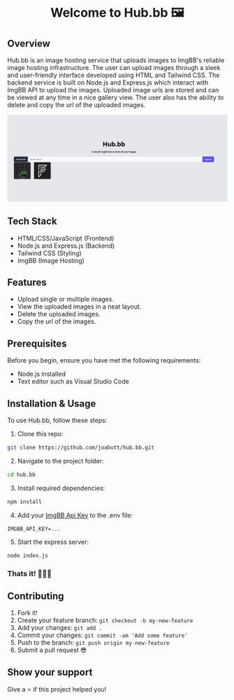 <h1 align="center">Welcome to Hub.bb 🖼️</h1>

## Overview
Hub.bb is an image hosting service that uploads images to ImgBB's reliable image hosting infrastructure. The user can upload images through a sleek and user-friendly interface developed using HTML and Tailwind CSS. The backend service is built on Node.js and Express.js which interact with ImgBB API to upload the images. Uploaded image urls are stored and can be viewed at any time in a nice gallery view. The user also has the ability to delete and copy the url of the uploaded images.

<p align="center">
  <img src="./demo.jpeg" width="900">
</p>

## Tech Stack
* HTML/CSS/JavaScript (Frontend)
* Node.js and Express.js (Backend)
* Tailwind CSS (Styling)
* ImgBB (Image Hosting)

## Features
* Upload single or multiple images.
* View the uploaded images in a neat layout.
* Delete the uploaded images.
* Copy the url of the images.

## Prerequisites
Before you begin, ensure you have met the following requirements:
* Node.js installed
* Text editor such as Visual Studio Code

## Installation & Usage
To use Hub.bb, follow these steps:
1. Clone this repo:
```bash
git clone https://github.com/joabutt/hub.bb.git 
```
2. Navigate to the project folder:
```bash
cd hub.bb
```
3. Install required dependencies:
```bash
npm install
```
4. Add your [ImgBB Api Key](https://api.imgbb.com/) to the .env file:
```env
IMGBB_API_KEY=...
```
5. Start the express server:
```bash
node index.js
```

### Thats it! 🎉🥳👏

## Contributing

1.  Fork it!
2.  Create your feature branch: `git checkout -b my-new-feature`
3.  Add your changes: `git add .`
4.  Commit your changes: `git commit -am 'Add some feature'`
5.  Push to the branch: `git push origin my-new-feature`
6.  Submit a pull request 😎

## Show your support

Give a ⭐️ if this project helped you!